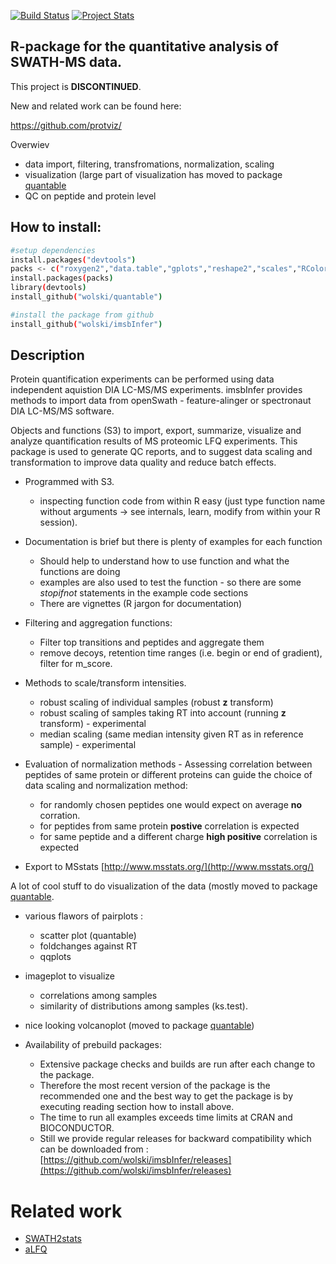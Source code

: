 [![Build Status](https://travis-ci.org/wolski/imsbInfer.svg?branch=master)](https://travis-ci.org/wolski/imsbInfer)
[![Project Stats](https://www.ohloh.net/p/imsbInfer/widgets/project_thin_badge.gif)](https://www.ohloh.net/p/imsbInfer)

## R-package for the quantitative analysis of SWATH-MS data.

This project is __DISCONTINUED__. 

New and related work can be found here:

https://github.com/protviz/

Overwiev

- data import, filtering, transfromations, normalization,  scaling
- visualization (large part of visualization has moved to package [quantable](https://github.com/protViz/quantable)
- QC on peptide and protein level

## How to install:
```sh
#setup dependencies
install.packages("devtools")
packs <- c("roxygen2","data.table","gplots","reshape2","scales","RColorBrewer")
install.packages(packs)
library(devtools)
install_github("wolski/quantable")

#install the package from github
install_github("wolski/imsbInfer")
```

## Description

Protein quantification experiments can be performed using data independent aquistion DIA LC-MS/MS experiments.
imsbInfer provides methods to import data from openSwath - feature-alinger or spectronaut DIA LC-MS/MS software.

Objects and functions (S3) to import, export, summarize, visualize and analyze quantification results of MS proteomic LFQ experiments. This package is used to generate QC reports, and to suggest data scaling and transformation to improve data quality and reduce batch effects.

* Programmed with S3. 
  * inspecting function code from within R easy (just type function name without arguments -> see internals, learn, modify from within your R session).

* Documentation is brief but there is plenty of examples for each function
  * Should help to understand how to use function and what the functions are doing
  * examples are also used to test the function - so there are some _stopifnot_ statements in the example code sections
  * There are vignettes (R jargon for documentation)

* Filtering and aggregation functions:
  * Filter top transitions and peptides and aggregate them
  * remove decoys, retention time ranges (i.e. begin or end of gradient), filter for m_score.

* Methods to scale/transform intensities.
  - robust scaling of individual samples (robust __z__ transform)
  - robust scaling of samples taking RT into account (running __z__ transform) - experimental
  - median scaling (same median intensity given RT as in reference sample) - experimental

* Evaluation of normalization methods - Assessing correlation between peptides of same protein or different proteins can guide the choice of data scaling and normalization method:
  - for randomly chosen peptides one would expect on average **no** corration.
  - for peptides from same protein **postive** correlation is expected
  - for same peptide and a different charge **high positive** correlation is expected

* Export to MSstats [http://www.msstats.org/](http://www.msstats.org/)

A lot of cool stuff to do visualization of the data (mostly moved to package [quantable](https://github.com/protViz/quantable).

* various flawors of pairplots : 
  - scatter plot (quantable)
  - foldchanges against RT
  - qqplots

* imageplot to visualize 
  - correlations among samples
  - similarity of distributions among samples (ks.test).

* nice looking volcanoplot (moved to package [quantable](https://github.com/protviz/quantable))

* Availability of prebuild packages:
  - Extensive package checks and builds are run after each change to the package.
  - Therefore the most recent version of the package is the recommended one and the best way to get the package is by executing reading section how to install above.
  - The time to run all examples exceeds time limits at CRAN and BIOCONDUCTOR.
  - Still we provide regular releases for backward compatibility which can be downloaded from : [https://github.com/wolski/imsbInfer/releases](https://github.com/wolski/imsbInfer/releases)

# Related work

* [SWATH2stats](http://www.bioconductor.org/packages/release/bioc/html/SWATH2stats.html)
* [aLFQ](https://cran.r-project.org/web/packages/aLFQ/index.html)
